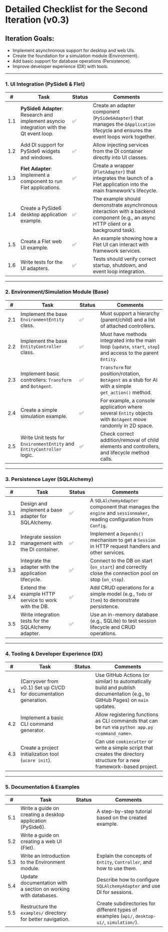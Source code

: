 # Detailed Checklist for the Second Iteration (v0.3)

## Iteration Goals:

- Implement asynchronous support for desktop and web UIs.
- Create the foundation for a simulation module (Environment).
- Add basic support for database operations (Persistence).
- Improve developer experience (DX) with tools.

---

### 1. UI Integration (PySide6 & Flet)

| #   | Task                               | Status | Comments                                                                                                                            |
|-----|------------------------------------|--------|-------------------------------------------------------------------------------------------------------------------------------------|
| 1.1 | **PySide6 Adapter**: Research and implement asyncio integration with the Qt event loop. |   ✅   | Create an adapter component (`PySide6Adapter`) that manages the `QApplication` lifecycle and ensures the event loops work together. |
| 1.2 | Add DI support for PySide6 widgets and windows. |   ✅   | Allow injecting services from the DI container directly into UI classes.                                                            |
| 1.3 | **Flet Adapter**: Implement a component to run Flet applications. |   ✅   | Create a wrapper (`FletAdapter`) that integrates the launch of a Flet application into the main framework's lifecycle.        |
| 1.4 | Create a PySide6 desktop application example. |   ✅   | The example should demonstrate asynchronous interaction with a backend component (e.g., an async HTTP client or a background task). |
| 1.5 | Create a Flet web UI example.      |   ✅   | An example showing how a Flet UI can interact with framework services.                                                              |
| 1.6 | Write tests for the UI adapters.   |   ✅   | Tests should verify correct startup, shutdown, and event loop integration.                                                          |

---

### 2. Environment/Simulation Module (Base)

| #   | Task                               | Status | Comments                                                                                                                            |
|-----|------------------------------------|--------|-------------------------------------------------------------------------------------------------------------------------------------|
| 2.1 | Implement the base `EnvironmentEntity` class. |   ✅   | Must support a hierarchy (parent/child) and a list of attached controllers.                                                 |
| 2.2 | Implement the base `EntityController` class. |   ✅   | Must have methods integrated into the main loop (`update`, `start`, `stop`) and access to the parent `Entity`.                |
| 2.3 | Implement basic controllers: `Transform` and `BotAgent`. |   ✅   | `Transform` for position/rotation, `BotAgent` as a stub for AI with a simple `get_action()` method. |
| 2.4 | Create a simple simulation example. |   ✅   | For example, a console application where several `Entity` objects with `BotAgent` move randomly in 2D space.                      |
| 2.5 | Write Unit tests for `EnvironmentEntity` and `EntityController` logic. |   ✅   | Check correct addition/removal of child elements and controllers, and lifecycle method calls.                                 |

---

### 3. Persistence Layer (SQLAlchemy)

| #   | Task                               | Status | Comments                                                                                                                            |
|-----|------------------------------------|--------|-------------------------------------------------------------------------------------------------------------------------------------|
| 3.1 | Design and implement a base adapter for SQLAlchemy. |   ✅   | A `SQLAlchemyAdapter` component that manages the `engine` and `sessionmaker`, reading configuration from `Config`.            |
| 3.2 | Integrate session management with the DI container. |   ✅   | Implement a `Depends()` mechanism to get a `Session` in HTTP request handlers and other services.                           |
| 3.3 | Integrate the adapter with the application lifecycle. |   ✅   | Connect to the DB on start (`on_start`) and correctly close the connection pool on stop (`on_stop`).                          |
| 3.4 | Extend the example HTTP service to work with the DB. |   ✅   | Add CRUD operations for a simple model (e.g., `Todo` or `Item`) to demonstrate persistence.                                 |
| 3.5 | Write integration tests for the SQLAlchemy adapter. |   ✅   | Use an in-memory database (e.g., SQLite) to test session lifecycle and CRUD operations.                                     |

---

### 4. Tooling & Developer Experience (DX)

| #   | Task                               | Status | Comments                                                                                                                            |
|-----|------------------------------------|--------|-------------------------------------------------------------------------------------------------------------------------------------|
| 4.1 | (Carryover from v0.1) Set up CI/CD for documentation generation. |        | Use GitHub Actions (or similar) to automatically build and publish documentation (e.g., to GitHub Pages) on `main` updates. |
| 4.2 | Implement a basic CLI command generator. |        | Allow registering functions as CLI commands that can be run via `python app.py <command_name>`.                                   |
| 4.3 | Create a project initialization tool (`ucore init`). |        | Can use `cookiecutter` or write a simple script that creates the directory structure for a new framework-based project.       |

---

### 5. Documentation & Examples

| #   | Task                               | Status | Comments                                                                                                                            |
|-----|------------------------------------|--------|-------------------------------------------------------------------------------------------------------------------------------------|
| 5.1 | Write a guide on creating a desktop application (PySide6). |        | A step-by-step tutorial based on the created example.                                                                       |
| 5.2 | Write a guide on creating a web UI (Flet). |        |                                                                                                                                     |
| 5.3 | Write an introduction to the Environment module. |        | Explain the concepts of `Entity`, `Controller`, and how to use them.                                                          |
| 5.4 | Update documentation with a section on working with databases. |        | Describe how to configure `SQLAlchemyAdapter` and use DI for sessions.                                                      |
| 5.5 | Restructure the `examples/` directory for better navigation. |        | Create subdirectories for different types of examples (`api/`, `desktop-ui/`, `simulation/`).                               |
